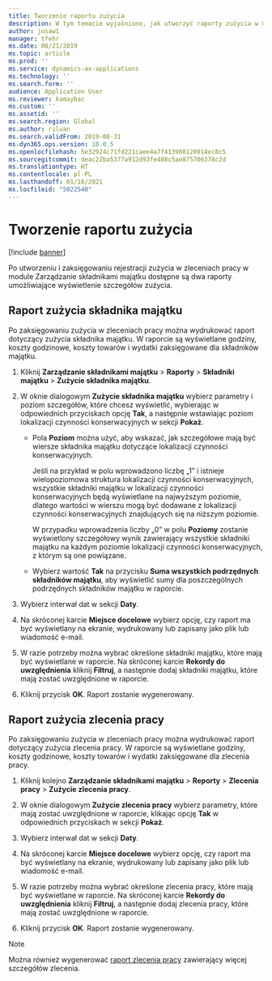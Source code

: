 ```yaml
---
title: Tworzenie raportu zużycia
description: W tym temacie wyjaśniono, jak utworzyć raporty zużycia w module Zarządzanie składnikami majątku.
author: josaw1
manager: tfehr
ms.date: 08/21/2019
ms.topic: article
ms.prod: ''
ms.service: dynamics-ax-applications
ms.technology: ''
ms.search.form: ''
audience: Application User
ms.reviewer: kamaybac
ms.custom: ''
ms.assetid: ''
ms.search.region: Global
ms.author: riluan
ms.search.validFrom: 2019-08-31
ms.dyn365.ops.version: 10.0.5
ms.openlocfilehash: 5e32924c71fd221caee4a7f413908120014ec8c5
ms.sourcegitcommit: deac22ba5377a912d93fe408c5ae875706378c2d
ms.translationtype: HT
ms.contentlocale: pl-PL
ms.lasthandoff: 01/16/2021
ms.locfileid: "5022540"
---
```

# <a name="create-consumption-reports"></a>Tworzenie raportu zużycia

[!include [banner](../../includes/banner.md)]

 

Po utworzeniu i zaksięgowaniu rejestracji zużycia w zleceniach pracy w module Zarządzanie składnikami majątku dostępne są dwa raporty umożliwiające wyświetlenie szczegółów zużycia.


## <a name="asset-consumption-report"></a>Raport zużycia składnika majątku

Po zaksięgowaniu zużycia w zleceniach pracy można wydrukować raport dotyczący zużycia składnika majątku. W raporcie są wyświetlane godziny, koszty godzinowe, koszty towarów i wydatki zaksięgowane dla składników majątku.

1. Kliknij **Zarządzanie składnikami majątku** > **Raporty** > **Składniki majątku** > **Zużycie składnika majątku**.

2. W oknie dialogowym **Zużycie składnika majątku** wybierz parametry i poziom szczegółów, które chcesz wyświetlić, wybierając w odpowiednich przyciskach opcję **Tak**, a następnie wstawiając poziom lokalizacji czynności konserwacyjnych w sekcji **Pokaż**.
    - Pola **Poziom** można użyć, aby wskazać, jak szczegółowe mają być wiersze składnika majątku dotyczące lokalizacji czynności konserwacyjnych. 
    
        Jeśli na przykład w polu wprowadzono liczbę „1” i istnieje wielopoziomowa struktura lokalizacji czynności konserwacyjnych, wszystkie składniki majątku w lokalizacji czynności konserwacyjnych będą wyświetlane na najwyższym poziomie, dlatego wartości w wierszu mogą być dodawane z lokalizacji czynności konserwacyjnych znajdujących się na niższym poziomie. 
        
        W przypadku wprowadzenia liczby „0” w polu **Poziomy** zostanie wyświetlony szczegółowy wynik zawierający wszystkie składniki majątku na każdym poziomie lokalizacji czynności konserwacyjnych, z którym są one powiązane. 
        
    - Wybierz wartość **Tak** na przycisku **Suma wszystkich podrzędnych składników majątku**, aby wyświetlić sumy dla poszczególnych podrzędnych składników majątku w raporcie.

3. Wybierz interwał dat w sekcji **Daty**.

4. Na skróconej karcie **Miejsce docelowe** wybierz opcję, czy raport ma być wyświetlany na ekranie, wydrukowany lub zapisany jako plik lub wiadomość e-mail.

5. W razie potrzeby można wybrać określone składniki majątku, które mają być wyświetlane w raporcie. Na skróconej karcie **Rekordy do uwzględnienia** kliknij **Filtruj**, a następnie dodaj składniki majątku, które mają zostać uwzględnione w raporcie.

6. Kliknij przycisk **OK**. Raport zostanie wygenerowany.


## <a name="work-order-consumption-report"></a>Raport zużycia zlecenia pracy

Po zaksięgowaniu zużycia w zleceniach pracy można wydrukować raport dotyczący zużycia zlecenia pracy. W raporcie są wyświetlane godziny, koszty godzinowe, koszty towarów i wydatki zaksięgowane dla zlecenia pracy.

1. Kliknij kolejno **Zarządzanie składnikami majątku** > **Reporty** > **Zlecenia pracy** > **Zużycie zlecenia pracy**.

2. W oknie dialogowym **Zużycie zlecenia pracy** wybierz parametry, które mają zostać uwzględnione w raporcie, klikając opcję **Tak** w odpowiednich przyciskach w sekcji **Pokaż**.

3. Wybierz interwał dat w sekcji **Daty**.

4. Na skróconej karcie **Miejsce docelowe** wybierz opcję, czy raport ma być wyświetlany na ekranie, wydrukowany lub zapisany jako plik lub wiadomość e-mail.

5. W razie potrzeby można wybrać określone zlecenia pracy, które mają być wyświetlane w raporcie. Na skróconej karcie **Rekordy do uwzględnienia** kliknij **Filtruj**, a następnie dodaj zlecenia pracy, które mają zostać uwzględnione w raporcie.

6. Kliknij przycisk **OK**. Raport zostanie wygenerowany.


>[!NOTE]
>Można również wygenerować [raport zlecenia pracy](../work-orders/work-order-report.md) zawierający więcej szczegółów zlecenia.


